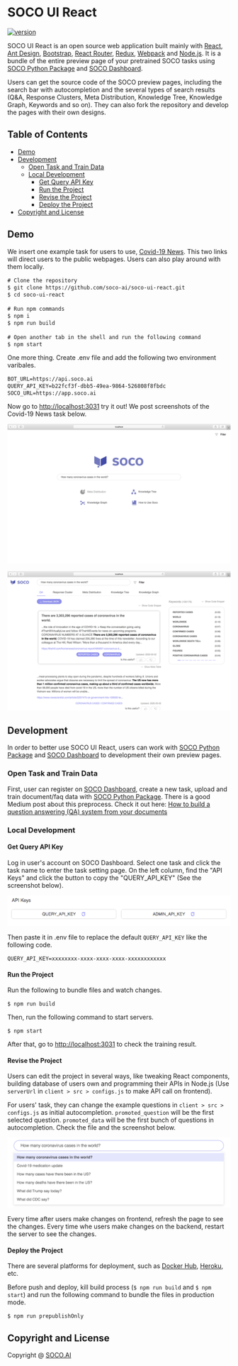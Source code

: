 # SOCO UI React

[![version](https://img.shields.io/github/package-json/v/SOCO.AI/soco-ui-react)](https://github.com/soco-ai/soco-ui-react)

SOCO UI React is an open source web application built mainly with [React](https://facebook.github.io/react/), [Ant Design](https://ant.design/), [Bootstrap](http://getbootstrap.com/), [React Router](https://reacttraining.com/react-router/),
[Redux](http://redux.js.org/), [Webpack](https://webpack.js.org/) and [Node.js](https://nodejs.org/en/). It is a bundle of the entire preview page of your pretrained SOCO tasks using [SOCO Python Package](https://docs.soco.ai) and [SOCO Dashboard](https://app.soco.ai).

Users can get the source code of the SOCO preview pages, including the search bar with autocompletion and the several types of search results (Q&A, Response Clusters, Meta Distribution, Knowledge Tree, Knowledge Graph, Keywords and so on). They can also fork the repository and develop the pages with their own designs.

## Table of Contents

- [Demo](#demo)
- [Development](#development)
    - [Open Task and Train Data](#open-task-and-train-data)
    - [Local Development](#local-development)
        - [Get Query API Key](#get-query-api-key)
        - [Run the Project](#run-the-project)
        - [Revise the Project](#revise-the-project)
        - [Deploy the Project](#deploy-the-project)
- [Copyright and License](#copyright-and-license)

## Demo

We insert one example task for users to use, [Covid-19 News](https://app.soco.ai/main/covid19news). This two links will direct users to the public webpages. Users can also play around with them locally.

```shell
# Clone the repository
$ git clone https://github.com/soco-ai/soco-ui-react.git
$ cd soco-ui-react

# Run npm commands
$ npm i
$ npm run build

# Open another tab in the shell and run the following command
$ npm start
```

One more thing. Create .env file and add the following two environment varibales.

```text
BOT_URL=https://api.soco.ai
QUERY_API_KEY=b22fcf3f-dbb5-49ea-9864-526808f8fbdc
SOCO_URL=https://app.soco.ai
```

Now go to <http://localhost:3031> try it out! We post screenshots of the Covid-19 News task below.

![Screenshot of Main Search Page](demo/demo_1.png)

![Screenshot of Search Result Page](demo/demo_2.png)

## Development

In order to better use SOCO UI React, users can work with [SOCO Python Package](https://docs.soco.ai) and [SOCO Dashboard](https://app.soco.ai) to development their own preview pages.

### Open Task and Train Data

First, user can register on [SOCO Dashboard](https://app.soco.ai), create a new task, upload and train document/faq data with [SOCO Python Package](https://docs.soco.ai). There is a good Medium post about this preprocess. Check it out here: [How to build a question answering (QA) system from your documents](https://medium.com/soco-ai/how-to-build-a-question-answering-qa-system-from-any-documents-f27b038b1642)

### Local Development

#### Get Query API Key

Log in user's account on SOCO Dashboard. Select one task and click the task name to enter the task setting page. On the left column, find the "API Keys" and click the button to copy the "QUERY_API_KEY" (See the screenshot below).

![Screenshot of QUERY_API_KEY](demo/demo_3.png)

Then paste it in .env file to replace the default ```QUERY_API_KEY``` like the following code.

```text
QUERY_API_KEY=xxxxxxxx-xxxx-xxxx-xxxx-xxxxxxxxxxxx
```

#### Run the Project

Run the following to bundle files and watch changes.

```shell
$ npm run build
```

Then, run the following command to start servers.

```shell
$ npm start
```

After that, go to <http://localhost:3031> to check the training result.

#### Revise the Project

Users can edit the project in several ways, like tweaking React components, building database of users own and programming their APIs in Node.js (Use ```serverUrl``` in ```client > src > configs.js``` to make API call on frontend).

For users' task, they can change the example questions in ```client > src > configs.js``` as initial autocompletion. ```promoted_question``` will be the first selected question. ```promoted_data``` will be the first bunch of questions in autocompletion. Check the file and the screenshot below.

![Screenshot of Autocompletion](demo/demo_4.png)

Every time after users make changes on frontend, refresh the page to see the changes. Every time whe users make changes on the backend, restart the server to see the changes.

#### Deploy the Project

There are several platforms for deployment, such as [Docker Hub](https://hub.docker.com/), [Heroku](https://www.heroku.com/), etc.

Before push and deploy, kill build process (```$ npm run build``` and ```$ npm start```) and run the following command to bundle the files in production mode.

```shell
$ npm run prepublishOnly
```

## Copyright and License

Copyright @ [SOCO.AI](https://www.soco.ai)